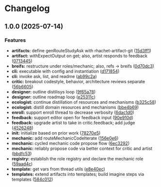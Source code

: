 # Changelog

## 1.0.0 (2025-07-14)


### Features

* **artifacts:** define genRouteStudyAsk with rhachet-artifact-git ([15d3ff1](https://github.com/ehmpathy/rhachet-roles-ehmpathy/commit/15d3ff1d398e964ebdad929030d2df3376ed8c2a))
* **artifact:** withExpectOutput on get; also, artist responds to feedback ([0713445](https://github.com/ehmpathy/rhachet-roles-ehmpathy/commit/071344527b83bd521335d00e38df924abd54f7cf))
* **breifs:** restructure under roles/mechanic; also, refs -&gt; breifs ([0d70dc3](https://github.com/ehmpathy/rhachet-roles-ehmpathy/commit/0d70dc35202e1c9658dfb7d89c6ea8d417d0700c))
* **cli:** executable with config and instantiation ([d171854](https://github.com/ehmpathy/rhachet-roles-ehmpathy/commit/d1718540408cae9cfb419e693687e78ba95e60a6))
* **cli:** invoke ask, list, and readme ([ab99c2a](https://github.com/ehmpathy/rhachet-roles-ehmpathy/commit/ab99c2ae88cf39b6b625d5466d20f42e0878ed59))
* **critic:** breakout codestyle, behavior, architecture reviews separate ([56b6605](https://github.com/ehmpathy/rhachet-roles-ehmpathy/commit/56b66054718621b994b6be8f51a8ef281548afaa))
* **designer:** outline distilisys loop ([9f65a78](https://github.com/ehmpathy/rhachet-roles-ehmpathy/commit/9f65a78dce922d74cc730d9dc2cde0106cb0affe))
* **designer:** outline roadmap loop ([e25311c](https://github.com/ehmpathy/rhachet-roles-ehmpathy/commit/e25311cf0711147ca5c525afed018b24ec159eab))
* **ecologist:** continue distillation of resources and mechanisms ([b325c58](https://github.com/ehmpathy/rhachet-roles-ehmpathy/commit/b325c58dab1dcdf8a7d09a194132e58b434c7a36))
* **ecologist:** distill domain resources and mechanisms ([bbe4b69](https://github.com/ehmpathy/rhachet-roles-ehmpathy/commit/bbe4b69c4e9db7125187499338afd0dcd488519b))
* **enroll:** support enroll thread to decrease verbosity ([6dac1d0](https://github.com/ehmpathy/rhachet-roles-ehmpathy/commit/6dac1d0d6be145c0f2112e815a7a2ddf0b56a4c6))
* **feedback:** support editor open for feedback input ([90e910d](https://github.com/ehmpathy/rhachet-roles-ehmpathy/commit/90e910d1a03b47d7b4ca602807ddd3a3f7d565d4))
* **feedback:** upgrade artist to take in critic.feedback; add judge ([4526248](https://github.com/ehmpathy/rhachet-roles-ehmpathy/commit/45262485882dc8cc7e42ab7e5a7b9fb8319fd46b))
* **init:** initialize based on prior work ([78270e5](https://github.com/ehmpathy/rhachet-roles-ehmpathy/commit/78270e58df5456532e13d7b425bfc868d3eba777))
* **mechanic:** add routeMechanicCodeIterate ([156e0e6](https://github.com/ehmpathy/rhachet-roles-ehmpathy/commit/156e0e639ec4502bf15ce2a5e961dc5a3278935a))
* **mechanic:** cycled mechanic code propose flow ([6ec3292](https://github.com/ehmpathy/rhachet-roles-ehmpathy/commit/6ec32926a93c96596334699eb990eeed827b0088))
* **mechanic:** reliably propose code via better context for critic and artist ([bbdfc53](https://github.com/ehmpathy/rhachet-roles-ehmpathy/commit/bbdfc5355f15bd9322ace765f0668c563e3054e9))
* **registry:** establish the role registry and declare the mechanic role ([59aad4c](https://github.com/ehmpathy/rhachet-roles-ehmpathy/commit/59aad4c4090e908e238d51a62e4664b3434b2b5d))
* **template:** get vars from thread utils ([e8e40ec](https://github.com/ehmpathy/rhachet-roles-ehmpathy/commit/e8e40ec4f4bd2d10a6a1e43f79b4206a27c38121))
* **templates:** extend artifacts into templates; build imagine steps via templates ([584c012](https://github.com/ehmpathy/rhachet-roles-ehmpathy/commit/584c012ca94853ba53b77bd0dad533f2ee388685))
